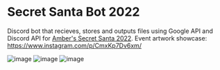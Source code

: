 # Secret Santa Bot 2022

Discord bot that recieves, stores and outputs files using Google API and Discord API for [Amber's Secret Santa 2022](https://www.instagram.com/p/ClMj2R2vLge/). 
Event artwork showcase: https://www.instagram.com/p/CmxKp7Dv6xm/

![image](https://github.com/amberosia/SecretSantaBot2022/assets/75947401/819000e5-3e5e-472b-aa1c-b7f42777ae9f)
![image](https://user-images.githubusercontent.com/75947401/233860390-17c97869-0791-46e0-a5e5-38ff93cccec1.png)
![image](https://user-images.githubusercontent.com/75947401/233860395-cd834e45-50c1-4f63-b89a-095c5f76e6e4.png)
